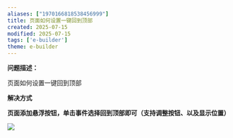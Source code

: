 ```yaml
---
aliases: ["1970166818538456999"]
title: 页面如何设置一键回到顶部
created: 2025-07-15
modified: 2025-07-15
tags: ['e-builder']
theme: e-builder
---
```


**问题描述：**

页面如何设置一键回到顶部

**解决方式**

**页面添加悬浮按钮，单击事件选择回到顶部即可（支持调整按钮、以及显示位置）**

![](https://myhelpdoc.oss-cn-heyuan.aliyuncs.com/mdimages/6450a03adb6ec63d9a845622da5431a2.jpg)

